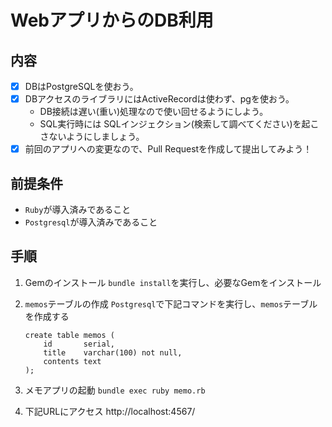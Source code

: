 # WebアプリからのDB利用
## 内容
* [x] DBはPostgreSQLを使おう。
* [x] DBアクセスのライブラリにはActiveRecordは使わず、pgを使おう。
   * DB接続は遅い(重い)処理なので使い回せるようにしよう。
   * SQL実行時には SQLインジェクション(検索して調べてください)を起こさないようにしましょう。
* [x] 前回のアプリへの変更なので、Pull Requestを作成して提出してみよう！
## 前提条件
* `Ruby`が導入済みであること
* `Postgresql`が導入済みであること
## 手順
1. Gemのインストール
`bundle install`を実行し、必要なGemをインストール
1. `memos`テーブルの作成
`Postgresql`で下記コマンドを実行し、`memos`テーブルを作成する
   ```
   create table memos (
       id       serial,
       title    varchar(100) not null,
       contents text
   );
   ```

1. メモアプリの起動
`bundle exec ruby memo.rb`
1. 下記URLにアクセス
http://localhost:4567/
